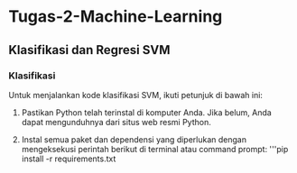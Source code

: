 # Tugas-2-Machine-Learning

## Klasifikasi dan Regresi SVM

### Klasifikasi

Untuk menjalankan kode klasifikasi SVM, ikuti petunjuk di bawah ini:

1. Pastikan Python telah terinstal di komputer Anda. Jika belum, Anda dapat mengunduhnya dari situs web resmi Python.

2. Instal semua paket dan dependensi yang diperlukan dengan mengeksekusi perintah berikut di terminal atau command prompt:
'''pip install -r requirements.txt

